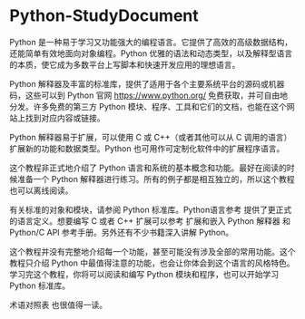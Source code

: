 # Python-StudyDocument
Python 是一种易于学习又功能强大的编程语言。它提供了高效的高级数据结构，还能简单有效地面向对象编程。Python 优雅的语法和动态类型，以及解释型语言的本质，使它成为多数平台上写脚本和快速开发应用的理想语言。

Python 解释器及丰富的标准库，提供了适用于各个主要系统平台的源码或机器码，这些可以到 Python 官网 https://www.python.org/ 免费获取，并可自由地分发。许多免费的第三方 Python 模块、程序、工具和它们的文档，也能在这个网站上找到对应内容或链接。

Python 解释器易于扩展，可以使用 C 或 C++（或者其他可以从 C 调用的语言）扩展新的功能和数据类型。Python 也可用作可定制化软件中的扩展程序语言。

这个教程非正式地介绍了 Python 语言和系统的基本概念和功能。最好在阅读的时候准备一个 Python 解释器进行练习。所有的例子都是相互独立的，所以这个教程也可以离线阅读。

有关标准的对象和模块，请参阅 Python 标准库。Python语言参考 提供了更正式的语言定义。想要编写 C 或者 C++ 扩展可以参考 扩展和嵌入 Python 解释器 和 Python/C API 参考手册。另外还有不少书籍深入讲解 Python。

这个教程并没有完整地介绍每一个功能，甚至可能没有涉及全部的常用功能。这个教程只介绍 Python 中最值得注意的功能，也会让你体会到这个语言的风格特色。学习完这个教程，你将可以阅读和编写 Python 模块和程序，也可以开始学习 Python 标准库。

术语对照表 也很值得一读。
